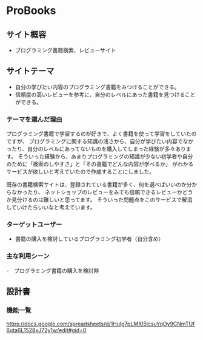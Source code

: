 # ProBooks

## サイト概容
- プログラミング書籍検索、レビューサイト


## サイトテーマ
- 自分の学びたい内容のプログラミング書籍をみつけることができる。
- 信頼度の高いレビューを参考に、自分のレベルにあった書籍を見つけることができる。

### テーマを選んだ理由
プログラミング書籍で学習するのが好きで、よく書籍を使って学習をしていたのですが、
プログラミングに関する知識の浅さから、自分が学びたい内容でなかったり、自分のレベルにあってないものを購入してしまった経験が多々あります。
そういった経験から、あまりプログラミングの知識が少ない初学者や自分のために「検索のしやすさ」と「その書籍でどんな内容が学べるか」
がわかるサービスが欲しいと考えていたので作成することにしました。

既存の書籍検索サイトは、登録されている書籍が多く、何を選べばいいのか分からなかったり、
ネットショップのレビューをみても信頼できるレビューかどうか見分けるのは難しいと思ってます。
そういった問題点をこのサービスで解消していけたらいいなと考えています。

### ターゲットユーザー
- 書籍の購入を検討しているプログラミング初学者（自分含め）

### 主な利用シーン
-　プログラミング書籍の購入を検討時

## 設計書


### 機能一覧
https://docs.google.com/spreadsheets/d/1HuIg7pLMXl5IcsuYqOy9CNmTUf6uta6L1528xJ72y1w/edit#gid=0

